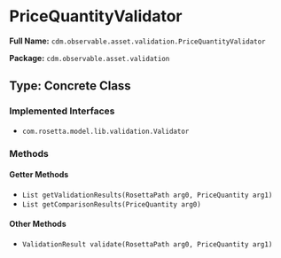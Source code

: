 # PriceQuantityValidator

**Full Name:** `cdm.observable.asset.validation.PriceQuantityValidator`

**Package:** `cdm.observable.asset.validation`

## Type: Concrete Class

### Implemented Interfaces

- `com.rosetta.model.lib.validation.Validator`

### Methods

#### Getter Methods

- `List getValidationResults(RosettaPath arg0, PriceQuantity arg1)`
- `List getComparisonResults(PriceQuantity arg0)`

#### Other Methods

- `ValidationResult validate(RosettaPath arg0, PriceQuantity arg1)`

